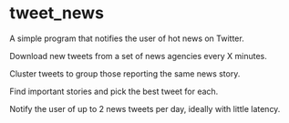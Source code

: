 # tweet_news
A simple program that notifies the user of hot news on Twitter.

Download new tweets from a set of news agencies every X minutes.

Cluster tweets to group those reporting the same news story.

Find important stories and pick the best tweet for each.

Notify the user of up to 2 news tweets per day, ideally with little latency.
